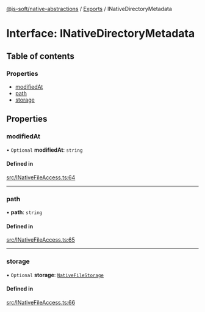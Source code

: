 [@js-soft/native-abstractions](../README.md) / [Exports](../modules.md) / INativeDirectoryMetadata

# Interface: INativeDirectoryMetadata

## Table of contents

### Properties

- [modifiedAt](INativeDirectoryMetadata.md#modifiedat)
- [path](INativeDirectoryMetadata.md#path)
- [storage](INativeDirectoryMetadata.md#storage)

## Properties

### modifiedAt

• `Optional` **modifiedAt**: `string`

#### Defined in

[src/INativeFileAccess.ts:64](https://github.com/js-soft/ts-native-access/blob/7416af4/packages/abstractions/src/INativeFileAccess.ts#L64)

___

### path

• **path**: `string`

#### Defined in

[src/INativeFileAccess.ts:65](https://github.com/js-soft/ts-native-access/blob/7416af4/packages/abstractions/src/INativeFileAccess.ts#L65)

___

### storage

• `Optional` **storage**: [`NativeFileStorage`](../enums/NativeFileStorage.md)

#### Defined in

[src/INativeFileAccess.ts:66](https://github.com/js-soft/ts-native-access/blob/7416af4/packages/abstractions/src/INativeFileAccess.ts#L66)
